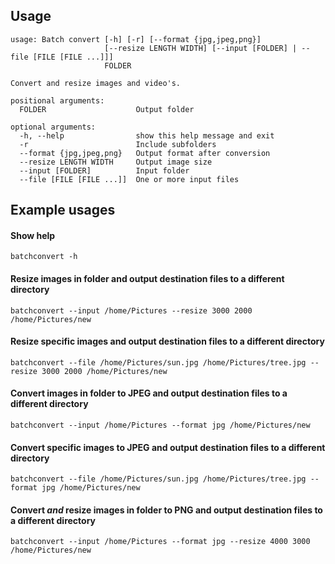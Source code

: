 ## Usage

```
usage: Batch convert [-h] [-r] [--format {jpg,jpeg,png}]
                     [--resize LENGTH WIDTH] [--input [FOLDER] | --file [FILE [FILE ...]]]
                     FOLDER

Convert and resize images and video's.

positional arguments:
  FOLDER                    Output folder

optional arguments:
  -h, --help                show this help message and exit
  -r                        Include subfolders
  --format {jpg,jpeg,png}   Output format after conversion
  --resize LENGTH WIDTH     Output image size
  --input [FOLDER]          Input folder
  --file [FILE [FILE ...]]  One or more input files

```

## Example usages

#### Show help
`batchconvert -h`

#### Resize images in folder and output destination files to a different directory
`batchconvert --input /home/Pictures --resize 3000 2000 /home/Pictures/new`

#### Resize specific images and output destination files to a different directory
`batchconvert --file /home/Pictures/sun.jpg /home/Pictures/tree.jpg --resize 3000 2000 /home/Pictures/new`

#### Convert images in folder to JPEG and output destination files to a different directory
`batchconvert --input /home/Pictures --format jpg /home/Pictures/new`

#### Convert specific images to JPEG and output destination files to a different directory
`batchconvert --file /home/Pictures/sun.jpg /home/Pictures/tree.jpg --format jpg /home/Pictures/new`

#### Convert *and* resize images in folder to PNG and output destination files to a different directory
`batchconvert --input /home/Pictures --format jpg --resize 4000 3000 /home/Pictures/new`